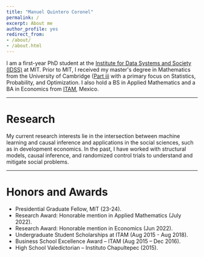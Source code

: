 ```yaml
---
title: "Manuel Quintero Coronel"
permalink: /
excerpt: About me
author_profile: yes
redirect_from:
- /about/
- /about.html
---
```


I am a first-year PhD student at the [Institute for Data Systems and Society (IDSS)](https://idss.mit.edu/) at MIT. Prior to MIT, I received my master's degree in Mathematics from the University of Cambridge ([Part iii](https://en.wikipedia.org/wiki/Part_III_of_the_Mathematical_Tripos) with a primary focus on Statistics, Probability, and Optimization. I also hold a BS in Applied Mathematics and a BA in Economics from [ITAM](https://www.itam.mx/), Mexico.

------

Research
======

My current research interests lie in the intersection between machine learning and causal inference and applications in the social sciences, such as in development economics. In the past, I have worked with structural models, causal inference, and randomized control trials to understand and mitigate social problems.

------

Honors and Awards
======
* Presidential Graduate Fellow, MIT (23-24).
* Research Award: Honorable mention in Applied Mathematics (July 2022).
* Research Award: Honorable mention in Economics (Jun 2022).
* Undergraduate Student Scholarships at ITAM (Aug 2015 - Aug 2018).
* Business School Excellence Award – ITAM (Aug 2015 – Dec 2016).
* High School Valedictorian – Instituto Chapultepec (2015).
